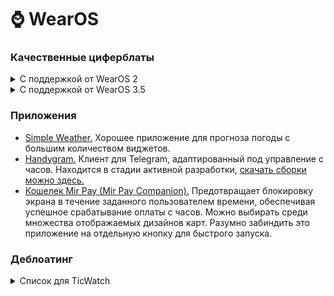 # ⌚️ WearOS

### Качественные циферблаты

<details>

<summary>С поддержкой от WearOS 2</summary>

| Ссылка на Google Play | Превью |
| --------------------- | ------ |
| [Looks Watch Faces <sup>`(WearOS 2.xx+)`</sup>](https://www.apkmirror.com/apk/ustwo-studios/looks-android-wear-watch-faces-android-wear/looks-android-wear-watch-faces-android-wear-1-20-0-release/) | ![lwf-1](https://github.com/user-attachments/assets/af7288dd-e845-4281-9cba-79c5dd7f2b53) ![lwf-2](https://github.com/user-attachments/assets/22233942-52fb-4c7f-9159-bafd71aa021a) |
| [MNML Thin <sup>`(WearOS 2.xx+)`</sup>](https://play.google.com/store/apps/details?id=com.watchfacestudio.awfmnmlthin) | ![mnml-thin-1](https://github.com/begoniacommunity/list/assets/76614596/f20619fa-a075-4e44-b960-1e7c19f6d41a) ![mnml-thin-2](https://github.com/begoniacommunity/list/assets/76614596/636932a0-9741-4007-ba29-77757087dfa3) |
| [Wave <sup>`(WearOS 2.xx+)`</sup>](https://play.google.com/store/apps/details?id=com.watchfacestudio.awfwave) | ![wave-1](https://github.com/begoniacommunity/list/assets/76614596/ce01aeaf-beca-46ae-9f12-6b2ff7b2d2c8) ![wave-2](https://github.com/begoniacommunity/list/assets/76614596/2a334a0b-6708-4093-bd0c-351f83800235) |
| [Pacific E <sup>`(WearOS 2.xx+, не содержат цифрового варианта)`</sup>](https://play.google.com/store/apps/details?id=com.amoledwatchfaces.pacifice) | ![pacific-e](https://github.com/begoniacommunity/list/assets/76614596/7dbeb0b4-b612-499a-9627-9104d1f4c259) ![pacific-e-2](https://github.com/begoniacommunity/list/assets/76614596/1187b634-919f-4682-a845-c0b032b89a61) |

</details>

<details>

<summary>С поддержкой от WearOS 3.5</summary>

| Ссылка на Google Play | Превью |
| --------------------- | ------ |
| [Nebula <sup>`(WearOS 3.5+)`</sup>](https://play.google.com/store/apps/details?id=time.flies.nebula) | ![nebula-1](https://github.com/user-attachments/assets/1a142758-ec12-4780-8023-7b6635edbe51) ![nebula-2](https://github.com/user-attachments/assets/e28a3379-dc25-4deb-a025-b01af47f6165) |
| [Google Pixel Watchfaces <sup>`(WearOS 3.5+)`</sup>](https://www.apkmirror.com/apk/google-inc/google-watch-faces-wear-os/google-watch-faces-wear-os-1-1-69-533225592-release/google-pixel-watch-faces-wear-os-1-1-69-533225592-android-apk-download/) | ![pw-1](https://github.com/user-attachments/assets/089505a6-3796-40d6-ba72-cd62917edcf3) ![pw-2](https://github.com/user-attachments/assets/c0950726-7cc5-4ad0-a539-edd1ab8310cb) |

</details>

### Приложения
* [Simple Weather.](https://play.google.com/store/apps/details?id=com.thewizrd.simpleweather&hl=en_US&gl=US) Хорошее приложение для прогноза погоды с большим количеством виджетов.
* [Handygram.](https://github.com/HandyGram/HandyGram) Клиент для Telegram, адаптированный под управление с часов. Находится в стадии активной разработки, [скачать сборки можно здесь.](https://t.me/handygram_client)
* [Кошелек Mir Pay (Mir Pay Companion).](https://github.com/the-dise/Mir-Pay-Wallet) Предотвращает блокировку экрана в течение заданного пользователем времени, обеспечивая успешное срабатывание оплаты с часов. Можно выбирать среди множества отображаемых дизайнов карт. Разумно забиндить это приложение на отдельную кнопку для быстрого запуска.

### Деблоатинг

<details>

<summary>Список для TicWatch</summary>

> Все указанные ниже пакеты безопасны к удалению/отключению.  
> Списки соответствуют набору приложений на моделях E3 и Pro 3.

### [Удобный деблоатер на основе PowerShell](https://github.com/SunsetTechuila/ADB-Debloater)

### Приложения от Mobvoi

| Имя пакета  | Название приложения | Описание |
| ----------- | ------------------- | -------- |
| com.mobvoi.wear.bloodoxygen | Tic кислород/TicOxygen | Отслеживание уровня кислорода в крови (так же является зависимостью приложения Tic сон, если активна опция отслеживания уровня кислорода во время сна) |
| com.mobvoi.wear.calculator.aw | Калькулятор/Calculator | Приложение Калькулятора |
| com.mobvoi.wear.privacy.aw | Конфиденциальность/Mobvoi Privacy | Общие настройки разрешений и параметры сбора данных для приложений от Mobvoi |
| com.mobvoi.wear.launcher.aw | Домашний экран часов | Единственная функция – 2x2 сетка в меню приложений. После отключения приложения, возвращается стандартный лаунчер с меню приложений в виде списка, а так же добавляются новые анимации открытия меню и перехода в приложение |
| com.mobvoi.wear.fitness.aw | Tic упражнение/TicCoach | Отслеживание множества видов активных физических тренировок |
| com.mobvoi.wear.breath | Tic дыхание/TicBreating | Тренировка дыхания различной продолжительности |
| com.mobvoi.wear.mcuservice.aw | Essential mode | Режим экстренного энергосбережения и опция "Батарея/Сохранение экрана" в настройках |
| com.mobvoi.wear.overlay.mcuservice | — | Оверлей, относящийся к пакету выше |
| com.mobvoi.wear.account.aw | — | Авторизация в аккаунте Mobvoi для предустановленных приложений |
| com.mobvoi.wear.sleep.aw | Tic сон/TicSleep | Отслеживание продолжительности и качества сна |
| com.mobvoi.wear.pressure | Tic дзен/TicZen | Отслеживание уровня стресса |
| com.mobvoi.wear.heartrate.aw | Tic пульс/TicPulse | Отслеживание пульса |
| com.mobvoi.wear.health.aw | Tic здоровье/TicHealth | Общая сводка показателей здоровья, отслеживаемых часами |
| com.mobvoi.wear.recorder | Tic запись/VoiceMemo | Диктофон или голосовые заметки |
| com.mobvoi.care | TicCare | «Семейный доступ» (позволяет просматривать показатели состояния здоровья добавленных членов семьи) |
| com.mobvoi.ticwear.noisedetect | Tic шум/TicHearing | Измерение уровня окружающего шума |
| com.mobvoi.companion.aw | TicCompanion | Соединение часов с мобильным приложением Mobvoi |
| com.mobvoi.wear.watchface.aw | — | Циферблаты от Mobvoi (только WearOS 2.45) |
| com.mobvoi.mwf.magicfaces | — | Циферблаты от Mobvoi (только WearOS 3.5) |
| com.mobvoi.wear.system.aw | — | Анимация при подключении зарядки |
| com.google.android.wearable.overlay.home.mobvoi.tiles | — | — |
| com.mobvoi.ticwatch.jupiter.home | — | — |
| com.mobvoi.wear.appsservice | — | — |

### Приложения от Google

| Имя пакета  | Название приложения | Функционал |
| ----------- | ------------------- | ---------- |
| com.google.android.apps.fitness | Пульс в Fit, Цели в Fit, Тренировки, Fit Дыхание | — |
| com.google.android.clockwork.flashlight | Фонарик | Удобно подсветить путь до туалета. Можно зажать на экране с запущенным приложением, чтобы открыть пасхалку |
| com.google.android.GoogleCamera | Камера | Компаньон для Google Камеры |
| com.google.android.apps.walletnfcrel | Google Pay/Кошелек | Оплата покупок с картами Visa/MasterCard. Хранение дисконтных карт и билетов. Не работает в России |
| com.google.android.inputmethod.latin | Gboard | Ввод текста с помощью наэкранной клавиатуры или голосовой ввод |
| com.google.android.apps.maps | Google Карты | — |
| com.google.android.wearable.assistant | Google Ассистент | Не работает на часах от Mobvoi |
| com.google.android.apps.wearable.phone | Телефон и Контакты | Осуществление голосовых вызовов с часов (путём трансляции с телефона) |
| com.google.android.apps.handwriting.ime | Рукописный ввод | — |
| com.google.android.deskclock | Секундомер, Таймер, Таймер для мытья рук, Будильник | — |

</details>
